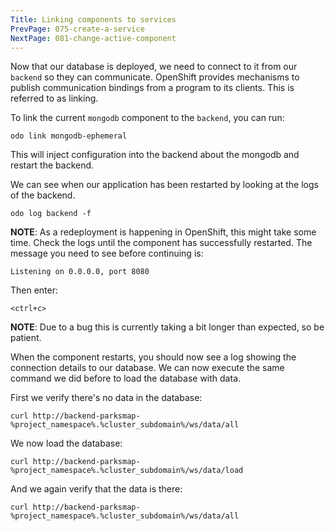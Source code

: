 ```yaml
---
Title: Linking components to services
PrevPage: 075-create-a-service
NextPage: 081-change-active-component
---
```


Now that our database is deployed, we need to connect to it from our `backend` so they can communicate. OpenShift provides mechanisms to publish communication bindings from a program to its clients. This is referred to as linking.

To link the current ``mongodb`` component to the ``backend``, you can run:

```execute-1
odo link mongodb-ephemeral
```

This will inject configuration into the backend about the mongodb and restart the backend.

We can see when our application has been restarted by looking at the logs of the backend.

```execute-1
odo log backend -f
```

__NOTE__: As a redeployment is happening in OpenShift, this might take some time. Check the logs until the component has successfully restarted. The message you need to see before continuing is:

```
Listening on 0.0.0.0, port 8080
```

Then enter:

```execute-1
<ctrl+c>
```

__NOTE__: Due to a bug this is currently taking a bit longer than expected, so be patient.

When the component restarts, you should now see a log showing the connection details to our database. We can now execute the same command we did before to load the database with data.

First we verify there's no data in the database:

```execute-2
curl http://backend-parksmap-%project_namespace%.%cluster_subdomain%/ws/data/all
```

We now load the database:

```execute-2
curl http://backend-parksmap-%project_namespace%.%cluster_subdomain%/ws/data/load
```

And we again verify that the data is there:

```execute-2
curl http://backend-parksmap-%project_namespace%.%cluster_subdomain%/ws/data/all
```
